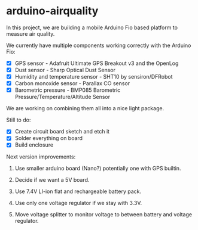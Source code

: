 arduino-airquality
==================
 
In this project, we are building a mobile Arduino Fio based platform to measure air quality.

We currently have multiple components working correctly with the Arduino Fio:

- [x] GPS sensor - Adafruit Ultimate GPS Breakout v3 and the OpenLog
- [x] Dust sensor - Sharp Optical Dust Sensor
- [x] Humidity and temperature sensor - SHT10 by sensiron/DFRobot
- [x] Carbon monoxide sensor - Parallax CO sensor
- [x] Barometric pressure - BMP085 Barometric Pressure/Temperature/Altitude Sensor

We are working on combining them all into a nice light package.

Still to do:
- [x] Create circuit board sketch and etch it
- [x] Solder everything on board
- [x] Build enclosure

Next version improvements:

1. Use smaller arduino board (Nano?) potentially one with GPS builtin.

2. Decide if we want a 5V board.

3. Use 7.4V LI-ion flat and rechargeable battery pack.

4. Use only one voltage regulator if we stay with 3.3V.

5. Move voltage splitter to monitor voltage to between battery and voltage regulator.
